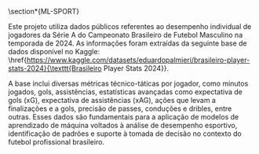 \section*{ML-SPORT}

Este projeto utiliza dados públicos referentes ao desempenho individual de jogadores da Série A do Campeonato Brasileiro de Futebol Masculino na temporada de 2024. As informações foram extraídas da seguinte base de dados disponível no Kaggle: \href{https://www.kaggle.com/datasets/eduardopalmieri/brasileiro-player-stats-2024}{\texttt{Brasileiro Player Stats 2024}}.

A base inclui diversas métricas técnico-táticas por jogador, como minutos jogados, gols, assistências, estatísticas avançadas como expectativa de gols (xG), expectativa de assistências (xAG), ações que levam a finalizações e a gols, precisão de passes, conduções e dribles, entre outras. Esses dados são fundamentais para a aplicação de modelos de aprendizado de máquina voltados à análise de desempenho esportivo, identificação de padrões e suporte à tomada de decisão no contexto do futebol profissional brasileiro.
